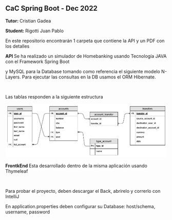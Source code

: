 <h2>CaC Spring Boot - Dec 2022</h2>
<p><strong>Tutor: </strong>Cristian Gadea</p>
<p><strong>Student: </strong>Rigotti Juan Pablo</p>

<p>En este repositorio encontrarán 1 carpeta que contiene la API y un PDF con los detalles</p>


<p><strong>API </strong>Se ha realizado un simulador de Homebanking usando Tecnología JAVA con el Framework Spring Boot</p>
<p>y MySQL para la Database tomando como referencia el siguiente modelo N-Layers. Para ejecutar las consultas en la DB usamos el ORM Hibernate.</p>

<br>

<p>Las tablas responden a la siguiente estructura</p>
<img src="mapeoDatabase.jpg" alt="">

<br>

<p><strong>FrontkEnd </strong>Esta desarrollado dentro de la misma aplicación usando Thymeleaf</p>

<br>

<p>Para probar el proyecto, deben descargar el Back, abrirelo y correrlo con IntelliJ</p>
<p>En application.properties deben configurar su Database: host/schema, username, password</p>